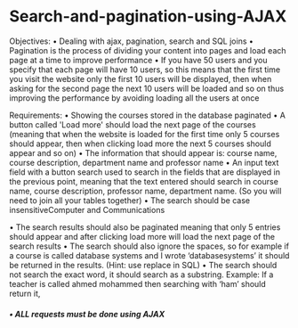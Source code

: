 # Search-and-pagination-using-AJAX

Objectives:
• Dealing with ajax, pagination, search and SQL joins
• Pagination is the process of dividing your content into pages and 
load each page at a time to improve performance
• If you have 50 users and you specify that each page will have 10 
users, so this means that the first time you visit the website only 
the first 10 users will be displayed, then when asking for the 
second page the next 10 users will be loaded and so on thus 
improving the performance by avoiding loading all the users at 
once

Requirements:
• Showing the courses stored in the database paginated
• A button called 'Load more' should load the next page of the 
courses (meaning that when the website is loaded for the first 
time only 5 courses should appear, then when clicking load more 
the next 5 courses should appear and so on)
• The information that should appear is: course name, course 
description, department name and professor name
• An input text field with a button search used to search in the 
fields that are displayed in the previous point, meaning that the 
text entered should search in course name, course description, 
professor name, department name. (So you will need to join all 
your tables together)
• The search should be case insensitiveComputer and Communications 

• The search results should also be paginated meaning that only 5 
entries should appear and after clicking load more will load the 
next page of the search results
• The search should also ignore the spaces, so for example if a 
course is called database systems and I wrote ‘databasesystems’ 
it should be returned in the results. (Hint: use replace in SQL)
• The search should not search the exact word, it should search as 
a substring. Example: If a teacher is called ahmed mohammed 
then searching with ‘ham’ should return it,

#####     • ALL requests must be done using AJAX   ######
